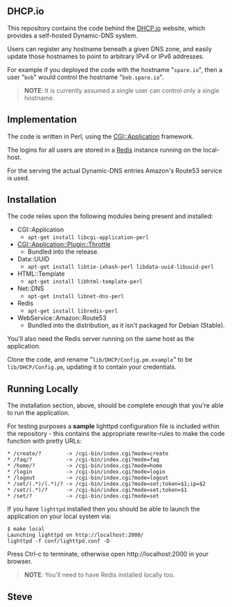 DHCP.io
-------

This repository contains the code behind the [DHCP.io](http://dhcp.io/) website,
which provides a self-hosted Dynamic-DNS system.

Users can register any hostname beneath a given DNS zone, and easily
update those hostnames to point to arbitrary IPv4 or IPv6 addresses.

For example if you deployed the code with the hostname "`spare.io`", then a user
"`bob`" would control the hostname "`bob.spare.io`".

> **NOTE**:  It is currently assumed a single user can control only a single hostname.


Implementation
---------------

The code is written in Perl, using the [CGI::Application](http://search.cpan.org/perldoc?CGI%3A%3AApplication) framework.

The logins for all users are stored in a [Redis](http://redis.io/) instance
running on the local-host.

For the serving the actual Dynamic-DNS entries Amazon's Route53 service is used.


Installation
------------

The code relies upon the following modules being present and installed:

* CGI::Application
  * `apt-get install libcgi-application-perl`
* [CGI::Application::Plugin::Throttle](http://search.cpan.org/dist/CGI-Application-Plugin-Throttle/)
  * Bundled into the release.
* Data::UUID
  * `apt-get install libtie-ixhash-perl libdata-uuid-libuuid-perl`
* HTML::Template
  * `apt-get install libhtml-template-perl`
* Net::DNS
  * `apt-get install libnet-dns-perl`
* Redis
  * `apt-get install libredis-perl`
* WebService::Amazon::Route53
  * Bundled into the distribution, as it isn't packaged for Debian (Stable).

You'll also need the Redis server running on the same host as the application.

Clone the code, and rename "`lib/DHCP/Config.pm.example`" to be `lib/DHCP/Config.pm`, updating it to contain your credentials.


Running Locally
---------------

The installation section, above, should be complete enough that you're
able to run the application.

For testing purposes a **sample** lighttpd configuration file is included
within the repository - this contains the appropriate rewrite-rules to
make the code function with pretty URLs:

    * /create/?        -> /cgi-bin/index.cgi?mode=create
    * /faq/?           -> /cgi-bin/index.cgi?mode=faq
    * /home/?          -> /cgi-bin/index.cgi?mode=home
    * /login           -> /cgi-bin/index.cgi?mode=login
    * /logout          -> /cgi-bin/index.cgi?mode=logout
    * /set/(.*)/(.*)/? -> /cgi-bin/index.cgi?mode=set;token=$1;ip=$2
    * /set/(.*)/?      -> /cgi-bin/index.cgi?mode=set;token=$1
    * /set/?           -> /cgi-bin/index.cgi?mode=set

If you have `lighttpd` installed then you should be able to launch the
application on your local system via:

    $ make local
    Launching lighttpd on http://localhost:2000/
    lighttpd -f conf/lighttpd.conf -D

Press Ctrl-c to terminate, otherwise open http://localhost:2000 in your
browser.

> **NOTE**: You'll need to have Redis installed locally too.


Steve
--
